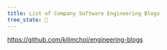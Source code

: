 ```yaml
---
title: List of Company Software Engineering Blogs
tree_state: 🌱
---
```


https://github.com/kilimchoi/engineering-blogs